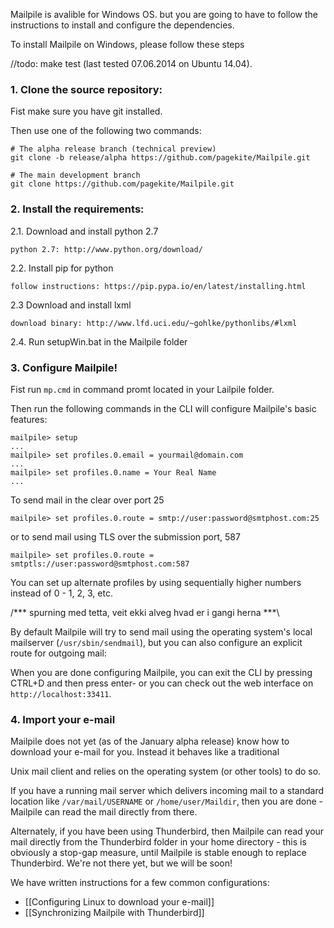Mailpile is avalible for Windows OS. but you are going to have to follow the instructions to install and configure the dependencies.

To install Mailpile on Windows, please follow these steps 

//todo: make test 
(last tested 07.06.2014 on Ubuntu 14.04).


### 1. Clone the source repository:

Fist make sure you have git installed.

Then use one of the following two commands:

    # The alpha release branch (technical preview)
    git clone -b release/alpha https://github.com/pagekite/Mailpile.git

    # The main development branch
    git clone https://github.com/pagekite/Mailpile.git

### 2. Install the requirements:

2.1. Download and install python 2.7

    python 2.7: http://www.python.org/download/

2.2. Install pip for python

    follow instructions: https://pip.pypa.io/en/latest/installing.html

2.3 Download and install lxml

    download binary: http://www.lfd.uci.edu/~gohlke/pythonlibs/#lxml
   
2.4. Run setupWin.bat in the Mailpile folder


### 3. Configure Mailpile!

Fist run `mp.cmd` in command promt located in your Lailpile folder.

Then run the following commands in the CLI will configure Mailpile's
basic features:

    mailpile> setup
    ...
    mailpile> set profiles.0.email = yourmail@domain.com
    ...
    mailpile> set profiles.0.name = Your Real Name
    ...

To send mail in the clear over port 25

    mailpile> set profiles.0.route = smtp://user:password@smtphost.com:25

or
to send mail using TLS over the submission port, 587

    mailpile> set profiles.0.route = smtptls://user:password@smtphost.com:587

You can set up alternate profiles by using sequentially higher numbers
instead of 0 - 1, 2, 3, etc.


/*** spurning med tetta, veit ekki alveg hvad er i gangi herna ***\

By default Mailpile will try to send mail using the operating system's
local mailserver (`/usr/sbin/sendmail`), but you can also configure an
explicit route for outgoing mail: 

When you are done configuring Mailpile, you can exit the CLI by pressing
CTRL+D and then press enter- or you can check out the web interface on `http://localhost:33411`.


### 4. Import your e-mail

Mailpile does not yet (as of the January alpha release) know how to
download your e-mail for you.  Instead it behaves like a traditional

Unix mail client and relies on the operating system (or other tools) to
do so.

If you have a running mail server which delivers incoming mail to a
standard location like `/var/mail/USERNAME` or `/home/user/Maildir`,
then you are done - Mailpile can read the mail directly from there.

Alternately, if you have been using Thunderbird, then Mailpile can read
your mail directly from the Thunderbird folder in your home directory -
this is obviously a stop-gap measure, until Mailpile is stable enough to
replace Thunderbird.  We're not there yet, but we will be soon!

We have written instructions for a few common configurations:

* [[Configuring Linux to download your e-mail]]
* [[Synchronizing Mailpile with Thunderbird]]